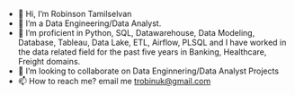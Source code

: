 - 👋 Hi, I’m Robinson Tamilselvan
- 👀 I’m a Data Engineering/Data Analyst.
- 🌱 I’m proficient in Python, SQL, Datawarehouse, Data Modeling, Database, Tableau, Data Lake, ETL, Airflow, PLSQL and I have worked in the data related field for the past five years in Banking, Healthcare, Freight domains.
- 💞️ I’m looking to collaborate on Data Enginnering/Data Analyst Projects
- 📫 How to reach me? email me trobinuk@gmail.com

<!---
trobinuk/trobinuk is a ✨ special ✨ repository because its `README.md` (this file) appears on your GitHub profile.
You can click the Preview link to take a look at your changes.
--->
